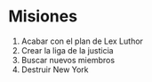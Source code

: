 # Misiones

1. Acabar con el plan de Lex Luthor
2. Crear la liga de la justicia
3. Buscar nuevos miembros
4. Destruir New York
